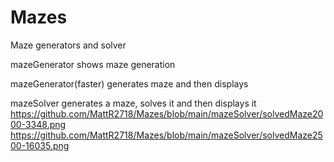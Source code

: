 # Mazes
Maze generators and solver


mazeGenerator shows maze generation

mazeGenerator(faster) generates maze and then displays

mazeSolver generates a maze, solves it and then displays it
https://github.com/MattR2718/Mazes/blob/main/mazeSolver/solvedMaze2000-3348.png
https://github.com/MattR2718/Mazes/blob/main/mazeSolver/solvedMaze2500-16035.png
